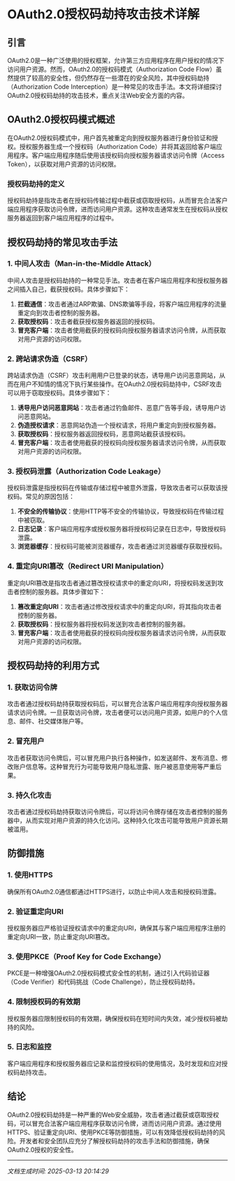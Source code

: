 # OAuth2.0授权码劫持攻击技术详解

## 引言

OAuth2.0是一种广泛使用的授权框架，允许第三方应用程序在用户授权的情况下访问用户资源。然而，OAuth2.0的授权码模式（Authorization Code Flow）虽然提供了较高的安全性，但仍然存在一些潜在的安全风险，其中授权码劫持（Authorization Code Interception）是一种常见的攻击手法。本文将详细探讨OAuth2.0授权码劫持的攻击技术，重点关注Web安全方面的内容。

## OAuth2.0授权码模式概述

在OAuth2.0授权码模式中，用户首先被重定向到授权服务器进行身份验证和授权。授权服务器生成一个授权码（Authorization Code）并将其返回给客户端应用程序。客户端应用程序随后使用该授权码向授权服务器请求访问令牌（Access Token），以获取对用户资源的访问权限。

### 授权码劫持的定义

授权码劫持是指攻击者在授权码传输过程中截获或窃取授权码，从而冒充合法客户端应用程序获取访问令牌，进而访问用户资源。这种攻击通常发生在授权码从授权服务器返回到客户端应用程序的过程中。

## 授权码劫持的常见攻击手法

### 1. 中间人攻击（Man-in-the-Middle Attack）

中间人攻击是授权码劫持的一种常见手法。攻击者在客户端应用程序和授权服务器之间插入自己，截获授权码。具体步骤如下：

1. **拦截通信**：攻击者通过ARP欺骗、DNS欺骗等手段，将客户端应用程序的流量重定向到攻击者控制的服务器。
2. **获取授权码**：攻击者截获授权服务器返回的授权码。
3. **冒充客户端**：攻击者使用截获的授权码向授权服务器请求访问令牌，从而获取对用户资源的访问权限。

### 2. 跨站请求伪造（CSRF）

跨站请求伪造（CSRF）攻击利用用户已登录的状态，诱导用户访问恶意网站，从而在用户不知情的情况下执行某些操作。在OAuth2.0授权码劫持中，CSRF攻击可以用于窃取授权码。具体步骤如下：

1. **诱导用户访问恶意网站**：攻击者通过钓鱼邮件、恶意广告等手段，诱导用户访问恶意网站。
2. **伪造授权请求**：恶意网站伪造一个授权请求，将用户重定向到授权服务器。
3. **获取授权码**：授权服务器返回授权码，恶意网站截获该授权码。
4. **冒充客户端**：攻击者使用截获的授权码向授权服务器请求访问令牌，从而获取对用户资源的访问权限。

### 3. 授权码泄露（Authorization Code Leakage）

授权码泄露是指授权码在传输或存储过程中被意外泄露，导致攻击者可以获取该授权码。常见的原因包括：

1. **不安全的传输协议**：使用HTTP等不安全的传输协议，导致授权码在传输过程中被窃取。
2. **日志记录**：客户端应用程序或授权服务器将授权码记录在日志中，导致授权码泄露。
3. **浏览器缓存**：授权码可能被浏览器缓存，攻击者通过浏览器缓存获取授权码。

### 4. 重定向URI篡改（Redirect URI Manipulation）

重定向URI篡改是指攻击者通过篡改授权请求中的重定向URI，将授权码发送到攻击者控制的服务器。具体步骤如下：

1. **篡改重定向URI**：攻击者通过修改授权请求中的重定向URI，将其指向攻击者控制的服务器。
2. **获取授权码**：授权服务器将授权码发送到攻击者控制的服务器。
3. **冒充客户端**：攻击者使用截获的授权码向授权服务器请求访问令牌，从而获取对用户资源的访问权限。

## 授权码劫持的利用方式

### 1. 获取访问令牌

攻击者通过授权码劫持获取授权码后，可以冒充合法客户端应用程序向授权服务器请求访问令牌。一旦获取访问令牌，攻击者便可以访问用户资源，如用户的个人信息、邮件、社交媒体账户等。

### 2. 冒充用户

攻击者获取访问令牌后，可以冒充用户执行各种操作，如发送邮件、发布消息、修改账户信息等。这种冒充行为可能导致用户隐私泄露、账户被恶意使用等严重后果。

### 3. 持久化攻击

攻击者通过授权码劫持获取访问令牌后，可以将访问令牌存储在攻击者控制的服务器中，从而实现对用户资源的持久化访问。这种持久化攻击可能导致用户资源长期被滥用。

## 防御措施

### 1. 使用HTTPS

确保所有OAuth2.0通信都通过HTTPS进行，以防止中间人攻击和授权码泄露。

### 2. 验证重定向URI

授权服务器应严格验证授权请求中的重定向URI，确保其与客户端应用程序注册的重定向URI一致，防止重定向URI篡改。

### 3. 使用PKCE（Proof Key for Code Exchange）

PKCE是一种增强OAuth2.0授权码模式安全性的机制，通过引入代码验证器（Code Verifier）和代码挑战（Code Challenge），防止授权码劫持。

### 4. 限制授权码的有效期

授权服务器应限制授权码的有效期，确保授权码在短时间内失效，减少授权码被劫持的风险。

### 5. 日志和监控

客户端应用程序和授权服务器应记录和监控授权码的使用情况，及时发现和应对授权码劫持攻击。

## 结论

OAuth2.0授权码劫持是一种严重的Web安全威胁，攻击者通过截获或窃取授权码，可以冒充合法客户端应用程序获取访问令牌，进而访问用户资源。通过使用HTTPS、验证重定向URI、使用PKCE等防御措施，可以有效降低授权码劫持的风险。开发者和安全团队应充分了解授权码劫持的攻击手法和防御措施，确保OAuth2.0授权的安全性。

---

*文档生成时间: 2025-03-13 20:14:29*











